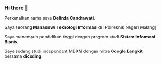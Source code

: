 ### Hi there 👋

Perkenalkan nama saya **Delinda Candrawati**.

Saya seorang **Mahasiswi Teknologi Informasi** di [Politeknik Negeri Malang]

Saya menempuh pendidikan tinggi dengan program studi **Sistem Informasi Bisnis**.

Saya sedang studi independent MBKM dengan mitra **Google Bangkit** bersama **dicoding**.
